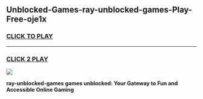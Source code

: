 
## Unblocked-Games-ray-unblocked-games-Play-Free-oje1x
<h3>
<a href="https://premium76.site?title=ray-unblocked-games&ref=20M">CLICK TO PLAY</a></h3>
<hr>

<h3>
<a href="https://premium76.site?title=ray-unblocked-games&ref=20M">CLICK 2 PLAY</a>
  
</h3>

<a href="https://premium76.site?title=ray-unblocked-games&ref=19M"><img src="https://clearcache.store/games.png"></a>


**ray-unblocked-games games unblocked: Your Gateway to Fun and Accessible Online Gaming**

